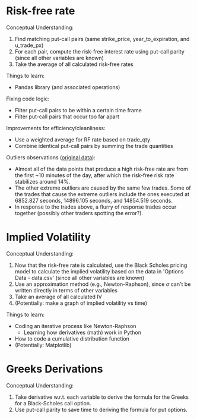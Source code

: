 # Risk-free rate

Conceptual Understanding: 
1) Find matching put-call pairs (same strike_price, year_to_expiration, and u_trade_px)
2) For each pair, compute the risk-free interest rate using put-call parity (since all other variables are known)
3) Take the average of all calculated risk-free rates

Things to learn: 
- Pandas library (and associated operations)

Fixing code logic: 
- Filter put-call pairs to be within a certain time frame
- Filter put-call pairs that occur too far apart

Improvements for efficiency/cleanliness: 
- Use a weighted average for RF rate based on trade_qty
- Combine identical put-call pairs by summing the trade quantities

Outliers observations ([original data](https://docs.google.com/spreadsheets/d/1BwWRdstB8Nl51dN8z9olRbkPB8Ps4Gcr2hL_aUru6Sc/edit?usp=sharing)): 
- Almost all of the data points that produce a high risk-free rate are from the first ~10 minutes of the day, after which the risk-free risk rate stabilizes around 14%.
- The other extreme outliers are caused by the same few trades. Some of the trades that cause the extreme outliers include the ones executed at 6852.827 seconds, 14896.105 seconds, and 14854.519 seconds. 
- In response to the trades above, a flurry of response trades occur together (possibly other traders spotting the error?). 


# Implied Volatility

Conceptual Understanding: 
1) Now that the risk-free rate is calculated, use the Black Scholes pricing model to calculate the implied volatility based on the data in 'Options Data - data.csv' (since all other variables are known)
2) Use an approximation method (e.g., Newton-Raphson), since 	$\sigma$ can't be written directly in terms of other variables
3) Take an average of all calculated IV
4) (Potentially: make a graph of implied volatility vs time)

Things to learn: 
- Coding an iterative process like Newton-Raphson
  - Learning how derivatives (math) work in Python
- How to code a cumulative distribution function
- (Potentially: Matplotlib)

# Greeks Derivations

Conceptual Understanding: 
1) Take derivative w.r.t. each variable to derive the formula for the Greeks for a Black-Scholes call option.
2) Use put-call parity to save time to deriving the formula for put options.
